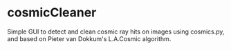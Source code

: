 cosmicCleaner
=============

Simple GUI to detect and clean cosmic ray hits on images using cosmics.py, and based on Pieter van Dokkum's L.A.Cosmic algorithm.
